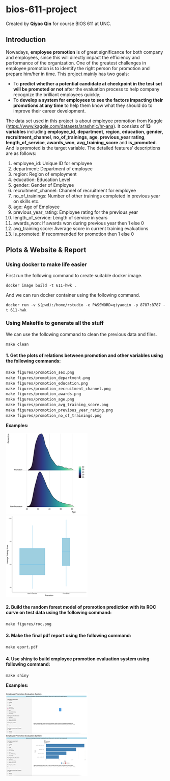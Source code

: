 # bios-611-project

Created by **Qiyao Qin** for course BIOS 611 at UNC.

## Introduction 

 Nowadays, **employee promotion** is of great significance for both company and employees, since this will directly impact the efficiency and performance of the organization. One of the greatest challenges in employee promotion is to identify the right person for promotion and prepare him/her in time. This project mainly has two goals:

* To **predict whether a potential candidate at checkpoint in the test set will be promoted or not** after the evaluation process to help company recognize the brilliant employees quickly;
* To **develop a system for employees to see the factors impacting their promotions at any time** to help them know what they should do to improve their career development.

The data set used in this project is about employee promotion from Kaggle (https://www.kaggle.com/datasets/arashnic/hr-ana). It consists of **13 variables** including **employee_id**, **department**, **region**, **education**, **gender**, **recruitment_channel**, **no_of_trainings**, **age**, **previous_year rating**, **length_of_service**, **awards_won**, **avg_training_score** and **is_promoted**. And is promoted is the target variable. The detailed features’ descriptions are as follows:

1. employee_id: Unique ID for employee
2. department: Department of employee
3. region: Region of employment
4. education: Education Level
5. gender: Gender of Employee
6. recruitment_channel: Channel of recruitment for employee
7. no_of_trainings: Number of other trainings completed in previous year on skills etc.
8. age: Age of Employee
9. previous_year_rating: Employee rating for the previous year
10. length_of_service: Length of service in years
11. awards_won: If awards won during previous year then 1 else 0
12. avg_training score: Average score in current training evaluations
13. is_promoted: If recommended for promotion then 1 else 0

## Plots & Website & Report

### Using docker to make life easier

First run the following command to create suitable docker image.

```
docker image build -t 611-hwk .
```

And we can run docker container using the following command.

```
docker run -v $(pwd):/home/rstudio -e PASSWORD=qiyaoqin -p 8787:8787 -t 611-hwk
```

### Using Makefile to generate all the stuff

We can use the following command to clean the previous data and files.

```
make clean
```

#### 1. Get the plots of relations between promotion and other variables using the following commands:

```makefile
make figures/promotion_sex.png
make figures/promotion_department.png
make figures/promotion_education.png
make figures/promotion_recruitment_channel.png
make figures/promotion_awards.png
make figures/promotion_age.png
make figures/promotion_avg_training_score.png
make figures/promotion_previous_year_rating.png
make figures/promotion_no_of_trainings.png
```

**Examples:**

<img src="pics/promotion_age.png" alt="image-20211129161438136" style="zoom:25%;" />

<img src="pics/promotion_avg_training_score.png" alt="image-20211129161438136" style="zoom:25%;" />

#### 2. Build the random forest model of promotion prediction with its ROC curve on test data using the following command:

```makefile
make figures/roc.png
```

#### 3. Make the final pdf report using the following command:

```makefile
make eport.pdf
```

#### 4. Use shiny to build employee promotion evaluation system using following command:

```makefile
make shiny
```

**Examples:**

<img src="pics/shiny1.png" alt="image-20211129161438136" style="zoom:25%;" />

<img src="pics/shiny2.png" alt="image-20211129161438136" style="zoom:25%;" />
